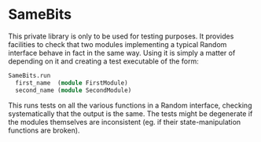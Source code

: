 SameBits
========

This private library is only to be used for testing purposes. It provides
facilities to check that two modules implementing a typical Random interface
behave in fact in the same way. Using it is simply a matter of depending on it
and creating a test executable of the form:

```ocaml
SameBits.run
  first_name  (module FirstModule)
  second_name (module SecondModule)
```

This runs tests on all the various functions in a Random interface, checking
systematically that the output is the same. The tests might be degenerate if the
modules themselves are inconsistent (eg. if their state-manipulation functions
are broken).

